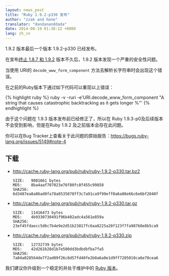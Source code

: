 ```yaml
---
layout: news_post
title: "Ruby 1.9.2-p330 发布"
author: "zzak and hone"
translator: "dandananddada"
date: 2014-08-19 01:38:12 +0000
lang: zh_cn
---
```


1.9.2 版本最后一个版本 1.9.2-p330 已经发布。

在宣布[终止 1.8.7 和 1.9.2](https://www.ruby-lang.org/en/news/2014/07/01/eol-for-1-8-7-and-1-9-2/) 版本不久后，1.9.2 版本发现一个严重的安全性问题。

当使用 URI的 `decode_www_form_component` 方法去解析长字符串时会出现这个错误。

在之前的Ruby版本下通过如下代码可以重现以上错误：

{% highlight ruby %}
ruby -v -ruri -e'URI.decode_www_form_component "A string that causes catastrophic backtracking as it gets longer %"'
{% endhighlight %}

由于这个问题在 1.9.3 版本发布前已经修正了，所以在 Ruby 1.9.3-p0及后续版本不会受到影响，但是在Ruby 1.9.2 及之前版本会存在此问题。

你可以在Bug Tracker上查看关于此问题的原始报告：<https://bugs.ruby-lang.org/issues/5149#note-4>

## 下载

* <http://cache.ruby-lang.org/pub/ruby/ruby-1.9.2-p330.tar.bz2>

      SIZE:   9081661 bytes
      MD5:    8ba4aaf707023e76f80fc8f455c99858
      SHA256: 6d3487ea8a86ad0fa78a8535078ff3c7a91ca9f99eff0a6a08e66c6e6bf2040f

* <http://cache.ruby-lang.org/pub/ruby/ruby-1.9.2-p330.tar.gz>

      SIZE:   11416473 bytes
      MD5:    4b9330730491f96b402adc4a561e859a
      SHA256: 23ef45fdaecc5d6c7b4e9e2d51b23817fc6aa8225a20f123f7fa98760e8b5ca9

* <http://cache.ruby-lang.org/pub/ruby/ruby-1.9.2-p330.zip>

      SIZE:   12732739 bytes
      MD5:    42d261b28d1b7e500dd3bdbdbfba7fa5
      SHA256: 7a04a028564de7f2ad09f26c8d57fd40fe2b0a6a0e1d9ff7205010ca6e70cea6

我们建议你升级到一个稳定的并处于维护中的
[Ruby 版本](https://www.ruby-lang.org/zh_cn/downloads/)。
